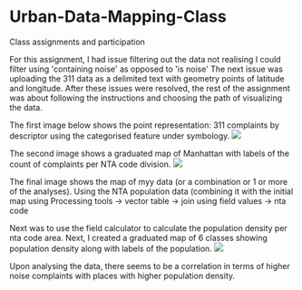 # Urban-Data-Mapping-Class
Class assignments and participation

For this assignment, I had issue filtering out the data 
not realising I could filter using 'containing noise' as opposed to 'is noise'
The next issue was uploading the 311 data as a delimited text with geometry points
 of latitude and longitude. After these issues were resolved, the rest of the assignment 
 was about following the instructions and choosing the path of visualizing the data.
 
 The first image below shows the point representation: 311 complaints by descriptor
 using the categorised feature under symbology.
 ![](assignment2images/311%20points%20categorised.png)
 
 The second image shows a graduated map of Manhattan with labels of the count of complaints per NTA code division.
 ![](assignment2images/graduated%20map%20with%20number%20of%20noise%20complaints.png)
 
 The final image shows the map of myy data (or a combination or 1 or more of the analyses).
 Using the NTA population data (combining it with the initial map using 
 Processing tools -> vector table -> join using field values -> nta code
 
 Next was to use the field calculator to calculate the population density per nta code area.
 Next, I created a graduated map of 6 classes showing population density along with labels of the population.
![](assignment2images/graduated%20pop_density%20with%20population%20labels.png)

Upon analysing the data, there seems to be a correlation in terms of higher noise complaints with places with higher population density.
